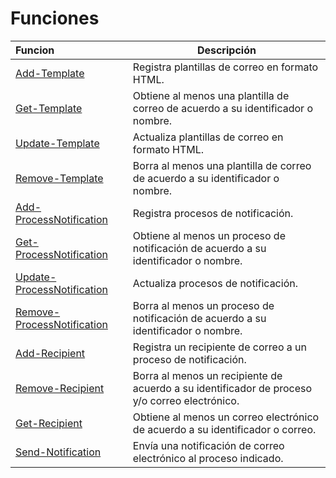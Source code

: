 # Funciones

| Funcion  | Descripción  |
|:---|---|
|[Add-Template](Add-Template.md)| Registra plantillas de correo en formato HTML.|
|[Get-Template](Get-Template.md)| Obtiene al menos una plantilla de correo de acuerdo a su identificador o nombre.|
|[Update-Template](Update-Template.md)| Actualiza plantillas de correo en formato HTML.|
|[Remove-Template](Remove-Template.md)| Borra al menos una plantilla de correo de acuerdo a su identificador o nombre.|
|[Add-ProcessNotification](Add-Process.md)| Registra procesos de notificación.|
|[Get-ProcessNotification](Get-Process.md)| Obtiene al menos un proceso de notificación de acuerdo a su identificador o nombre.|
|[Update-ProcessNotification](Update-Process.md)| Actualiza procesos de notificación.|
|[Remove-ProcessNotification](Remove-Process.md)| Borra al menos un proceso de notificación de acuerdo a su identificador o nombre.|
|[Add-Recipient](Add-Recipient.md)| Registra un recipiente de correo a un proceso de notificación.|
|[Remove-Recipient](Remove-Recipient.md)| Borra al menos un recipiente de acuerdo a su identificador de proceso y/o correo electrónico.|
|[Get-Recipient](Get-MailRecipient.md)| Obtiene al menos un correo electrónico de acuerdo a su identificador o correo.|
|[Send-Notification](Send-Notification.md)| Envía una notificación de correo electrónico al proceso indicado.|
